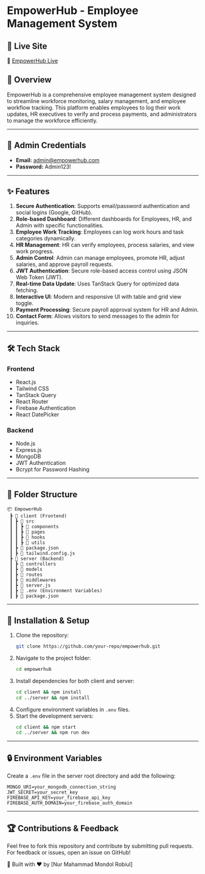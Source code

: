 # EmpowerHub - Employee Management System

## 🚀 Live Site
🔗 [EmpowerHub Live](https://snazzy-daffodil-c813e6.netlify.app/)

## 📌 Overview
EmpowerHub is a comprehensive employee management system designed to streamline workforce monitoring, salary management, and employee workflow tracking. This platform enables employees to log their work updates, HR executives to verify and process payments, and administrators to manage the workforce efficiently.

---

## 🔑 Admin Credentials
- **Email:** admin@empowerhub.com
- **Password:** Admin123!

---

## ✨ Features
1. **Secure Authentication**: Supports email/password authentication and social logins (Google, GitHub).
2. **Role-based Dashboard**: Different dashboards for Employees, HR, and Admin with specific functionalities.
3. **Employee Work Tracking**: Employees can log work hours and task categories dynamically.
4. **HR Management**: HR can verify employees, process salaries, and view work progress.
5. **Admin Control**: Admin can manage employees, promote HR, adjust salaries, and approve payroll requests.
6. **JWT Authentication**: Secure role-based access control using JSON Web Token (JWT).
7. **Real-time Data Update**: Uses TanStack Query for optimized data fetching.
8. **Interactive UI**: Modern and responsive UI with table and grid view toggle.
9. **Payment Processing**: Secure payroll approval system for HR and Admin.
10. **Contact Form**: Allows visitors to send messages to the admin for inquiries.

---

## 🛠 Tech Stack
### **Frontend**
- React.js
- Tailwind CSS
- TanStack Query
- React Router
- Firebase Authentication
- React DatePicker

### **Backend**
- Node.js
- Express.js
- MongoDB
- JWT Authentication
- Bcrypt for Password Hashing

---

## 📂 Folder Structure
```
📦 EmpowerHub
 ┣ 📂 client (Frontend)
 ┃ ┣ 📂 src
 ┃ ┃ ┣ 📂 components
 ┃ ┃ ┣ 📂 pages
 ┃ ┃ ┣ 📂 hooks
 ┃ ┃ ┣ 📂 utils
 ┃ ┣ 📜 package.json
 ┃ ┣ 📜 tailwind.config.js
 ┣ 📂 server (Backend)
 ┃ ┣ 📂 controllers
 ┃ ┣ 📂 models
 ┃ ┣ 📂 routes
 ┃ ┣ 📂 middlewares
 ┃ ┣ 📜 server.js
 ┃ ┣ 📜 .env (Environment Variables)
 ┃ ┣ 📜 package.json
```

---

## 🔧 Installation & Setup
1. Clone the repository:
   ```bash
   git clone https://github.com/your-repo/empowerhub.git
   ```
2. Navigate to the project folder:
   ```bash
   cd empowerhub
   ```
3. Install dependencies for both client and server:
   ```bash
   cd client && npm install
   cd ../server && npm install
   ```
4. Configure environment variables in `.env` files.
5. Start the development servers:
   ```bash
   cd client && npm start
   cd ../server && npm run dev
   ```

---

## 🔒 Environment Variables
Create a `.env` file in the server root directory and add the following:
```
MONGO_URI=your_mongodb_connection_string
JWT_SECRET=your_secret_key
FIREBASE_API_KEY=your_firebase_api_key
FIREBASE_AUTH_DOMAIN=your_firebase_auth_domain
```

---

## 🏆 Contributions & Feedback
Feel free to fork this repository and contribute by submitting pull requests. For feedback or issues, open an issue on GitHub!

🚀 Built with ❤️ by [Nur Mahammad Mondol Robiul]


